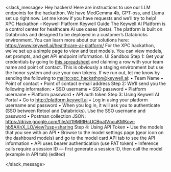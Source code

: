 <slack_message>
Hey hackers! Here are instructions to use our LLM endpoints for the hackathon.
We have MedGemma 4b, GPT-oss, and Llama set up right now.
Let me know if you have requests and we’ll try to help!
XPC Hackathon – Keywell Platform
Keywell Guide
The Keywell AI Platform is a control center for healthcare AI use cases (beta). The platform is built on Databricks and designed to be deployed in a customer’s Databricks environment. You can learn more about our solutions here:
<https://www.keywell.ai/healthcare-ai-platform/>
For the XPC hackathon, we’ve set up a simple page to view and test models. You can view models, set prompts, and get API endpoint information.
UI Sandbox
Step 1: Get your credentials by going to [this spreadsheet](https://docs.google.com/spreadsheets/d/1gZRsng2koyEG3Dbk19fjH7zB0YbkGGkUpqVgauIgRzo/edit?usp=sharing) and claiming a row with your team name and point of contact. This is obviously a staging environment but use the honor system and use your own tokens. If we run out, let me know by sending the following to <mailto:xpc_hackathon@keywell.ai>:
• Team Name
• Point of contact
• Point of contact e-mail address
Step 2: We’ll send you the following information:
• SSO username
• SSO password
• Platform username
• Platform password
• API auth token
Step 3: Using Keywell AI Portal
• Go to <http://platform.keywell.ai>
• Log in using your platform username and password
• When you log in, it will ask you to authenticate (SSO between Retool and Databricks). Use the SSO username and password
• Postman collection JSON: <https://drive.google.com/file/d/19MRIHcUCBpatVncuKMKow-hb5AXnX_LO/view?usp=sharing>
Step 4: Using API Token
• Use the models that you see with an API
• Browse to the model settings page (gear icon on the dashboard models) and go to the model card API tab to see the API information
• API uses bearer authentication (use PAT token)
• Inference calls require a session ID — first generate a session ID, then call the model (example in API tab) (edited)

</slack_message>
